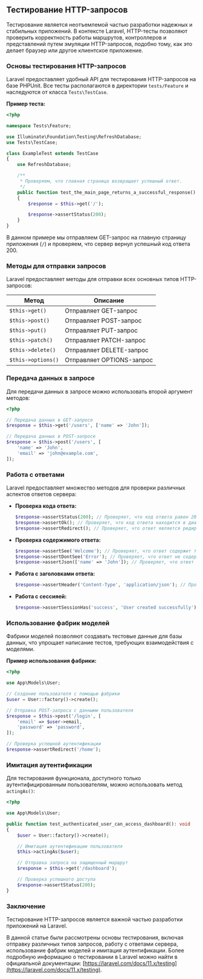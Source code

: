 ## Тестирование HTTP-запросов

Тестирование является неотъемлемой частью разработки надежных и стабильных приложений. В контексте Laravel, HTTP-тесты позволяют проверить корректность работы маршрутов, контроллеров и представлений путем эмуляции HTTP-запросов, подобно тому, как это делает браузер или другое клиентское приложение. 

### Основы тестирования HTTP-запросов

Laravel предоставляет удобный API для тестирования HTTP-запросов на базе PHPUnit. Все тесты располагаются в директории `tests/Feature` и наследуются от класса `Tests\TestCase`. 

**Пример теста:**

```php
<?php

namespace Tests\Feature;

use Illuminate\Foundation\Testing\RefreshDatabase;
use Tests\TestCase;

class ExampleTest extends TestCase
{
    use RefreshDatabase;

    /**
     * Проверяем, что главная страница возвращает успешный ответ.
     */
    public function test_the_main_page_returns_a_successful_response(): void
    {
        $response = $this->get('/');

        $response->assertStatus(200);
    }
}
```

В данном примере мы отправляем GET-запрос на главную страницу приложения (`/`) и проверяем, что сервер вернул успешный код ответа 200.

### Методы для отправки запросов

Laravel предоставляет методы для отправки всех основных типов HTTP-запросов:

| Метод        | Описание                                      |
|--------------|-----------------------------------------------|
| `$this->get()`      | Отправляет GET-запрос                          |
| `$this->post()`     | Отправляет POST-запрос                         |
| `$this->put()`      | Отправляет PUT-запрос                          |
| `$this->patch()`    | Отправляет PATCH-запрос                        |
| `$this->delete()`   | Отправляет DELETE-запрос                       |
| `$this->options()`  | Отправляет OPTIONS-запрос                      |

### Передача данных в запросе

Для передачи данных в запросе можно использовать второй аргумент методов:

```php
<?php

// Передача данных в GET-запросе
$response = $this->get('/users', ['name' => 'John']);

// Передача данных в POST-запросе
$response = $this->post('/users', [
    'name' => 'John',
    'email' => 'john@example.com',
]);
```

### Работа с ответами

Laravel предоставляет множество методов для проверки различных аспектов ответов сервера:

* **Проверка кода ответа:**
    
    ```php
    $response->assertStatus(200); // Проверяет, что код ответа равен 200
    $response->assertOk(); // Проверяет, что код ответа находится в диапазоне 200-299
    $response->assertRedirect(); // Проверяет, что ответ является редиректом
    ```
    
* **Проверка содержимого ответа:**
    
    ```php
    $response->assertSee('Welcome'); // Проверяет, что ответ содержит текст "Welcome"
    $response->assertDontSee('Error'); // Проверяет, что ответ не содержит текст "Error"
    $response->assertJson(['name' => 'John']); // Проверяет, что ответ содержит JSON с указанными данными
    ```
    
* **Работа с заголовками ответа:**
    
    ```php
    $response->assertHeader('Content-Type', 'application/json'); // Проверяет значение заголовка
    ```
    
* **Работа с сессияей:**
    
    ```php
    $response->assertSessionHas('success', 'User created successfully'); // Проверяет наличие сообщения в сессии
    ```
    

### Использование фабрик моделей

Фабрики моделей позволяют создавать тестовые данные для базы данных, что упрощает написание тестов, требующих взаимодействия с моделями. 

**Пример использования фабрики:**

```php
<?php

use App\Models\User;

// Создание пользователя с помощью фабрики
$user = User::factory()->create();

// Отправка POST-запроса с данными пользователя
$response = $this->post('/login', [
    'email' => $user->email,
    'password' => 'password',
]);

// Проверка успешной аутентификации
$response->assertRedirect('/home');
```

### Имитация аутентификации

Для тестирования функционала, доступного только аутентифицированным пользователям, можно использовать метод `actingAs()`:

```php
<?php

use App\Models\User;

public function test_authenticated_user_can_access_dashboard(): void
{
    $user = User::factory()->create();

    // Имитация аутентификации пользователя
    $this->actingAs($user);

    // Отправка запроса на защищенный маршрут
    $response = $this->get('/dashboard');

    // Проверка успешного доступа
    $response->assertStatus(200);
}
```

### Заключение

Тестирование HTTP-запросов является важной частью разработки приложений на Laravel. 

В данной статье были рассмотрены основы тестирования, включая отправку различных типов запросов, работу с ответами сервера, использование фабрик моделей и имитация аутентификации.  Более подробную информацию о тестировании в Laravel можно найти в официальной документации: [https://laravel.com/docs/11.x/testing](https://laravel.com/docs/11.x/testing). 
